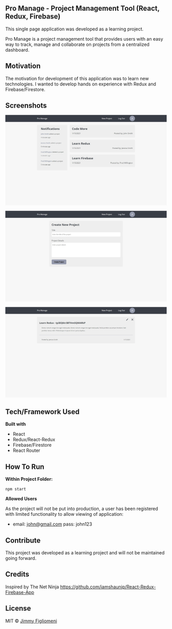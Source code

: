 ## Pro Manage - Project Management Tool (React, Redux, Firebase)
This single page application was developed as a learning project. 

Pro Manage is a project management tool that provides users with an easy way to track, manage and collaborate on projects from a centralized dashboard. 

## Motivation
The motivation for development of this application was to learn new technologies. I wanted to develop hands on experience with Redux and Firebase/Firestore.

## Screenshots
![Homepage](homepage-screenshot.jpg)

![Create Project](create-proj-screenshot.jpg)

![Project Details](proj-details-screenshot.jpg)

## Tech/Framework Used
**Built with**
- React
- Redux/React-Redux
- Firebase/Firestore
- React Router

## How To Run
**Within Project Folder:**
```shell
npm start
```

**Allowed Users**

As the project will not be put into production, a user has been registered with limited functionality to allow viewing of application:
 - email: john@gmail.com pass: john123

## Contribute
This project was developed as a learning project and will not be maintained going forward.

## Credits
Inspired by The Net Ninja 
https://github.com/iamshaunjp/React-Redux-Firebase-App


## License
MIT © [Jimmy Figliomeni]()
